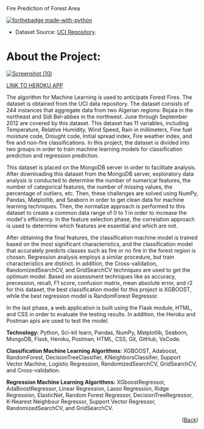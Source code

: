 <div id="top">Fire Prediction of Forest Area</div>

[![forthebadge made-with-python](http://ForTheBadge.com/images/badges/made-with-python.svg)](https://www.python.org/)

* Dataset Source: [UCI Repository](https://archive.ics.uci.edu/ml/datasets/Algerian+Forest+Fires+Dataset++#).

# About the Project:

[![Screenshot (10)](web_page.png)
](https://fire-prediction-forest.herokuapp.com/)

[LINK TO HEROKU APP](https://fire-prediction-forest.herokuapp.com/)


The algorithm for Machine Learning is used to anticipate Forest Fires. The dataset is obtained from the UCI data repository. The dataset consists of 244 instances that aggregate data from two Algerian regions: Bejaia in the northeast and Sidi Bel-abbes in the northwest. June through September 2012 are covered by this dataset. This dataset has 11 variables, including Temperature, Relative Humidity, Wind Speed, Rain in millimeters, Fine fuel moisture code, Drought code, Initial spread index, Fire weather index, and fire and non-fire classifications. In this project, the dataset is divided into two groups in order to train machine learning models for classification prediction and regression prediction.

This dataset is placed on the MongoDB server in order to facilitate analysis. After downloading this dataset from the MongoDB server, exploratory data analysis is conducted to determine the number of numerical features, the number of categorical features, the number of missing values, the percentage of outliers, etc. Then, these challenges are solved using NumPy, Pandas, Matplotlib, and Seaborn in order to get clean data for machine learning techniques. Then, the normalize approach is performed to this dataset to create a common data range of 0 to 1 in order to increase the model's efficiency. In the feature selection phase, the correlation approach is used to determine which features are essential and which are not.

After obtaining the final features, the classification machine model is trained based on the most significant characteristics, and the classification model that accurately predicts classes such as fire or no fire in the forest region is chosen. Regression analysis employs a similar procedure, but train characteristics are distinct. In addition, the Cross-validation, RandomizedSearchCV, and GridSearchCV techniques are used to get the optimum model. Based on assessment techniques like as accuracy, precession, recall, F1 score, confusion matrix, mean absolute error, and r2 for this dataset, the best classification model for this project is XGBOOST, while the best regression model is RandomForest Regressor.

In the last phase, a web application is built using the Flask module, HTML, and CSS in order to evaluate the testing results. In addition, the Heroku and Postman apis are used to test the model.

  
**Technology:** Python, Sci-kit learn, Pandas, NumPy, Matplotlib, Seaborn, MongoDB, Flask, Heroku, Postman, HTML, CSS, Git, GitHub, VsCode.

**Classification Machine Learning Algorithms:** XGBOOST, Adaboost, RandomForest, DecisionTreeClassifier, KNeighborsClassifier, Support Vector Machine, Logistic Regression, RandomizedSearchCV, GridSearchCV, and Cross-validation.

**Regression Machine Learning Algorithms:** XGboostRegressor, AdaBoostRegressor, Linear Regression, Lasso Regression, Ridge Regression, ElasticNet, Random Forest Regressor, DecisionTreeRegressor, K-Nearest Neighbour Regressor, Support Vector Regressor, RandomizedSearchCV, and GridSearchCV.

<!--contact-->
[reach_linkedin]: https://www.linkedin.com/in/hossainsanowar/
[reach_gmail]: md.sanowar21@gmail.com

<p align="right">(<a href="#top">Back</a>)</p>
